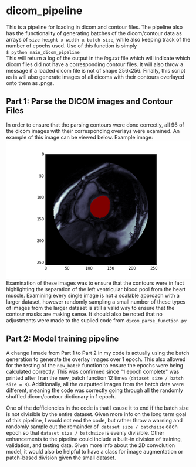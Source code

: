 # dicom_pipeline
This is a pipeline for loading in dicom and contour files. The pipeline also has the functionality of generating batches of the dicom/contour data as arrays of `size height x width x batch size`, while also keeping track of the number of epochs used.
Use of this function is simply  
`$ python main_dicom_pipeline`  
This will return a log of the output in the *log.txt* file which will indicate which dicom files did not have a corresponding contour files. It will also throw a message if a loaded dicom file is not of shape 256x256. Finally, this script as is will also generate images of all dicoms with their contours overlayed onto them as .pngs.

## Part 1: Parse the DICOM images and Contour Files
In order to ensure that the parsing contours were done correctly, all 96 of the dicom images with their corresponding overlays were examined. An example of this image can be viewed below.
Example image:
![](https://github.com/bdnorman/dicom_pipeline/blob/master/90.png)
Examination of these images was to ensure that the contours were in fact highlighting the separation of the left ventricular blood pool from the heart muscle. Examining every single image is not a scalable approach with a larger dataset, however randomly sampling a small number of these types of images from the larger dataset is still a valid way to ensure that the contour masks are making sense.
It should also be noted that no adjustments were made to the suplied code from `dicom_parse_function.py`

## Part 2: Model training pipeline
A change I made from Part 1 to Part 2 in my code is actually using the batch generation to generate the overlay images over 1 epoch. This also allowed for the testing of the `new_batch` function to ensure the epochs were being calculated correctly. This was confirmed since "1 epoch complete" was printed after I ran the new_batch function 12 times (`dataset size / batch size = 8`). Additionally, all the outputted images from the batch data were different, meaning the code was correctly going through all the randomly shuffled dicom/contour dictionary in 1 epoch.

One of the defficiencies in the code is that I cause it to end if the batch size is not divisible by the entire dataset. Given more info on the long term goal of this pipeline, I would not end the code, but rather throw a warning and randomly sample out the remainder of` dataset size / batchsize` each epoch so that `dataset size / batchsize` is evenly divisible. Other enhancements to the pipeline could include a built-in division of training, validation, and testing data. Given more info about the 2D convolution model, it would also be helpful to have a class for image augmentation or patch-based division given the small dataset.
